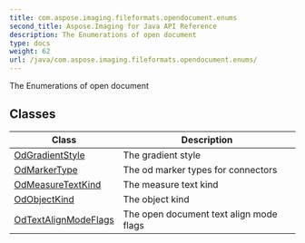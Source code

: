 ```yaml
---
title: com.aspose.imaging.fileformats.opendocument.enums
second_title: Aspose.Imaging for Java API Reference
description: The Enumerations of open document
type: docs
weight: 62
url: /java/com.aspose.imaging.fileformats.opendocument.enums/
---
```


The Enumerations of open document


## Classes

| Class | Description |
| --- | --- |
| [OdGradientStyle](../com.aspose.imaging.fileformats.opendocument.enums/odgradientstyle) | The gradient style |
| [OdMarkerType](../com.aspose.imaging.fileformats.opendocument.enums/odmarkertype) | The od marker types for connectors |
| [OdMeasureTextKind](../com.aspose.imaging.fileformats.opendocument.enums/odmeasuretextkind) | The measure text kind |
| [OdObjectKind](../com.aspose.imaging.fileformats.opendocument.enums/odobjectkind) | The object kind |
| [OdTextAlignModeFlags](../com.aspose.imaging.fileformats.opendocument.enums/odtextalignmodeflags) | The open document text align mode flags |

